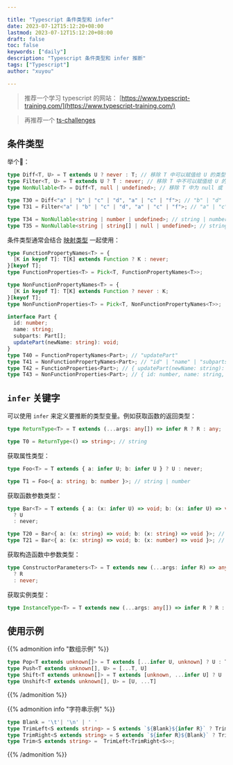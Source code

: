 ```yaml
---

title: "Typescript 条件类型和 infer"
date: 2023-07-12T15:12:20+08:00
lastmod: 2023-07-12T15:12:20+08:00
draft: false
toc: false
keywords: ["daily"]
description: "Typescript 条件类型和 infer 推断"
tags: ["Typescript"]
author: "xuyou"

---
```


> 推荐一个学习 typescript 的网站： [https://www.typescript-training.com/](https://www.typescript-training.com/)

> 再推荐一个 [ts-challenges](https://github.com/type-challenges/type-challenges)


## 条件类型

举个🌰：

```typescript
type Diff<T, U> = T extends U ? never : T; // 移除 T 中可以赋值给 U 的类型
type Filter<T, U> = T extends U ? T : never; // 移除 T 中不可以赋值给 U 的类型
type NonNullable<T> = Diff<T, null | undefined>; // 移除 T 中为 null 或 undefined 的类型

type T30 = Diff<"a" | "b" | "c" | "d", "a" | "c" | "f">; // "b" | "d"
type T31 = Filter<"a" | "b" | "c" | "d", "a" | "c" | "f">; // "a" | "c"

type T34 = NonNullable<string | number | undefined>; // string | number
type T35 = NonNullable<string | string[] | null | undefined>; // string | string[]
```

条件类型通常会结合 [映射类型](/daily/54-typescript-mapped-types) 一起使用：

```typescript
type FunctionPropertyNames<T> = {
  [K in keyof T]: T[K] extends Function ? K : never;
}[keyof T];
type FunctionProperties<T> = Pick<T, FunctionPropertyNames<T>>;

type NonFunctionPropertyNames<T> = {
  [K in keyof T]: T[K] extends Function ? never : K;
}[keyof T];
type NonFunctionProperties<T> = Pick<T, NonFunctionPropertyNames<T>>;

interface Part {
  id: number;
  name: string;
  subparts: Part[];
  updatePart(newName: string): void;
}
type T40 = FunctionPropertyNames<Part>; // "updatePart"
type T41 = NonFunctionPropertyNames<Part>; // "id" | "name" | "subparts"
type T42 = FunctionProperties<Part>; // { updatePart(newName: string): void }
type T43 = NonFunctionProperties<Part>; // { id: number, name: string, subparts: Part[] }
```

## `infer` 关键字

可以使用 `infer` 来定义要推断的类型变量。例如获取函数的返回类型：

```typescript
type ReturnType<T> = T extends (...args: any[]) => infer R ? R : any;

type T0 = ReturnType<() => string>; // string
```

获取属性类型：

```typescript
type Foo<T> = T extends { a: infer U; b: infer U } ? U : never;

type T1 = Foo<{ a: string; b: number }>; // string | number
```

获取函数参数类型：

```typescript
type Bar<T> = T extends { a: (x: infer U) => void; b: (x: infer U) => void }
  ? U
  : never;

type T20 = Bar<{ a: (x: string) => void; b: (x: string) => void }>; // string
type T21 = Bar<{ a: (x: string) => void; b: (x: number) => void }>; // string & number 其实也就是 never
```

获取构造函数中参数类型：

```typescript
type ConstructorParameters<T> = T extends new (...args: infer R) => any
  ? R
  : never;
```

获取实例类型：

```typescript
type InstanceType<T> = T extends new (...args: any[]) => infer R ? R : any;
```

## 使用示例

{{% admonition info "数组示例" %}}
```typescript
type Pop<T extends unknown[]> = T extends [...infer U, unknown] ? U : T
type Push<T extends unknown[], U> = [...T, U]
type Shift<T extends unknown[]> = T extends [unknown, ...infer U] ? U : T
type Unshift<T extends unknown[], U> = [U, ...T]
```
{{% /admonition %}}


{{% admonition info "字符串示例" %}}
```typescript
type Blank = '\t'| '\n' | ' '
type TrimLeft<S extends string> = S extends `${Blank}${infer R}` ? TrimLeft<R> : S;
type TrimRight<S extends string> = S extends `${infer R}${Blank}` ? TrimRight<R> : S;
type Trim<S extends string> =  TrimLeft<TrimRight<S>>;
```
{{% /admonition %}}